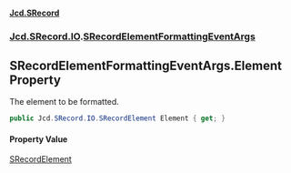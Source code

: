 #### [Jcd.SRecord](index.md 'index')
### [Jcd.SRecord.IO](Jcd.SRecord.IO.md 'Jcd.SRecord.IO').[SRecordElementFormattingEventArgs](Jcd.SRecord.IO.SRecordElementFormattingEventArgs.md 'Jcd.SRecord.IO.SRecordElementFormattingEventArgs')

## SRecordElementFormattingEventArgs.Element Property

The element to be formatted.

```csharp
public Jcd.SRecord.IO.SRecordElement Element { get; }
```

#### Property Value
[SRecordElement](Jcd.SRecord.IO.SRecordElement.md 'Jcd.SRecord.IO.SRecordElement')